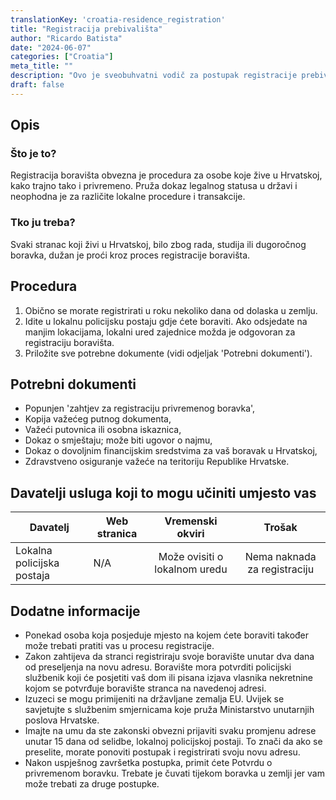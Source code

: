 ```yaml
---
translationKey: 'croatia-residence_registration'
title: "Registracija prebivališta"
author: "Ricardo Batista"
date: "2024-06-07"
categories: ["Croatia"]
meta_title: ""
description: "Ovo je sveobuhvatni vodič za postupak registracije prebivališta u Hrvatskoj."
draft: false
---
```


## Opis
### Što je to?
Registracija boravišta obvezna je procedura za osobe koje žive u Hrvatskoj, kako trajno tako i privremeno. Pruža dokaz legalnog statusa u državi i neophodna je za različite lokalne procedure i transakcije.

### Tko ju treba?
Svaki stranac koji živi u Hrvatskoj, bilo zbog rada, studija ili dugoročnog boravka, dužan je proći kroz proces registracije boravišta.

## Procedura
1. Obično se morate registrirati u roku nekoliko dana od dolaska u zemlju.
2. Idite u lokalnu policijsku postaju gdje ćete boraviti. Ako odsjedate na manjim lokacijama, lokalni ured zajednice možda je odgovoran za registraciju boravišta.
3. Priložite sve potrebne dokumente (vidi odjeljak 'Potrebni dokumenti').

## Potrebni dokumenti
- Popunjen 'zahtjev za registraciju privremenog boravka',
- Kopija važećeg putnog dokumenta,
- Važeći putovnica ili osobna iskaznica,
- Dokaz o smještaju; može biti ugovor o najmu,
- Dokaz o dovoljnim financijskim sredstvima za vaš boravak u Hrvatskoj,
- Zdravstveno osiguranje važeće na teritoriju Republike Hrvatske.

## Davatelji usluga koji to mogu učiniti umjesto vas

| Davatelj        |     Web stranica     |     Vremenski okviri    |       Trošak      |
| --------------- | --------------- |  :-------------: | :-------------: |
| Lokalna policijska postaja     |  N/A      |      Može ovisiti o lokalnom uredu     |       Nema naknada za registraciju       |

## Dodatne informacije
- Ponekad osoba koja posjeduje mjesto na kojem ćete boraviti također može trebati pratiti vas u procesu registracije.
- Zakon zahtijeva da stranci registriraju svoje boravište unutar dva dana od preseljenja na novu adresu. Boravište mora potvrditi policijski službenik koji će posjetiti vaš dom ili pisana izjava vlasnika nekretnine kojom se potvrđuje boravište stranca na navedenoj adresi.
- Izuzeci se mogu primijeniti na državljane zemalja EU. Uvijek se savjetujte s službenim smjernicama koje pruža Ministarstvo unutarnjih poslova Hrvatske.
- Imajte na umu da ste zakonski obvezni prijaviti svaku promjenu adrese unutar 15 dana od selidbe, lokalnoj policijskoj postaji. To znači da ako se preselite, morate ponoviti postupak i registrirati svoju novu adresu.
- Nakon uspješnog završetka postupka, primit ćete Potvrdu o privremenom boravku. Trebate je čuvati tijekom boravka u zemlji jer vam može trebati za druge postupke.